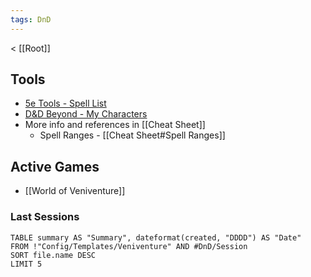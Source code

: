```yaml
---
tags: DnD
---
```

< [[Root]]
## Tools

- [5e Tools - Spell List](https://5e.tools/spells.html) 
- [D&D Beyond - My Characters](https://www.dndbeyond.com/characters)
- More info and references in [[Cheat Sheet]]
	- Spell Ranges - [[Cheat Sheet#Spell Ranges]] 
## Active Games

- [[World of Veniventure]]

### Last Sessions

```dataview
TABLE summary AS "Summary", dateformat(created, "DDDD") AS "Date"
FROM !"Config/Templates/Veniventure" AND #DnD/Session 
SORT file.name DESC
LIMIT 5
```

